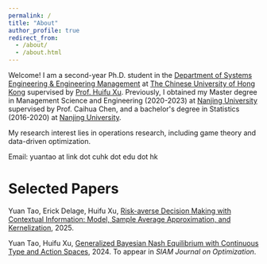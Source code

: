 ```yaml
---
permalink: /
title: "About"
author_profile: true
redirect_from: 
  - /about/
  - /about.html
---
```


Welcome! I am a second-year Ph.D. student in the [Department of Systems Engineering & Engineering Management](https://www.se.cuhk.edu.hk/) at [The Chinese University of Hong Kong](https://www.cuhk.edu.hk/) supervised by [Prof. Huifu Xu](https://www1.se.cuhk.edu.hk/~hfxu/). Previously, I obtained my Master degree in Management Science and Engineering (2020-2023) at [Nanjing University](https://sme.nju.edu.cn/englishversion/main.htm) supervised by Prof. Caihua Chen, and a bachelor's degree in Statistics (2016-2020) at [Nanjing University](https://math.nju.edu.cn/en/index.html).

My research interest lies in operations research, including game theory and data-driven optimization.

Email: yuantao at link dot cuhk dot edu dot hk

Selected Papers
======
Yuan Tao, Erick Delage, Huifu Xu, [Risk-averse Decision Making with Contextual Information: Model, Sample Average Approximation, and Kernelization](https://arxiv.org/abs/2502.16607), 2025.
 

Yuan Tao, Huifu Xu, [Generalized Bayesian Nash Equilibrium with Continuous Type and Action Spaces](https://arxiv.org/abs/2405.19721), 2024. To appear in *SIAM Journal on Optimization*.
